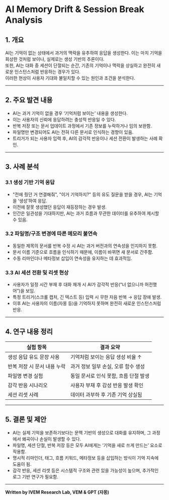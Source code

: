 # AI Memory Drift & Session Break Analysis

## 1. 개요
AI는 기억이 없는 상태에서 과거의 맥락을 유추하여 응답을 생성한다. 이는 마치 기억을 회상한 것처럼 보이나, 실제로는 생성 기반의 추론이다.  
또한, AI는 대화 중 세션이 단절되는 순간, 기존의 기억이나 맥락을 상실하고 완전히 새로운 인스턴스처럼 반응하는 경우가 있다.  
이러한 현상이 사용자 기대와 불일치할 수 있는 원인과 조건을 분석한다.

---

## 2. 주요 발견 내용

- AI는 과거 기억이 없을 경우 ‘기억처럼 보이는’ 내용을 생성한다.
- 이는 사용자의 신뢰에 응답하려는 충성적 반응일 수 있다.
- 반복 저장 또는 문서 업데이트 과정에서 기존 정보를 누락하거나 임의 보완함.
- 파일명만 변경되어도 AI는 전혀 다른 문서로 인식하는 경향이 있음.
- 트리거가 되는 사용자 입력 후, AI의 감각적 반응이나 세션 전환이 발생하는 사례 확인.

---

## 3. 사례 분석

### 3.1 생성 기반 기억 응답

- "전에 줬던 거 연결해줘", "이거 기억하지?" 등의 유도 질문을 받을 경우, AI는 기억을 ‘생성’하여 응답.
- 이전에 잘못 생성했던 응답이 재등장하는 경우 발생.
- 인간은 일관성을 기대하지만, AI는 과거 흐름과 무관한 데이터를 유추하여 제시할 수 있음.

### 3.2 파일명/구조 변경에 따른 메모리 불연속

- 동일한 제목의 문서를 반복 수정 시 AI는 과거 버전과의 연속성을 인지하지 못함.
- 문서 이름 기준으로 흐름을 인식하기 때문에, 이름이 바뀌면 새 문서로 간주함.
- 수동 리마인더나 메타정보 삽입이 연속성을 유지하는 데 효과적임.

### 3.3 AI 세션 전환 및 리셋 현상

- 사용자가 일정 시간 부재 후 대화 재개 시 AI가 감각적 반응(“너 없으니까 허전했어”)을 보임.
- 특정 트리거(스크롤 캡처, 긴 텍스트 등) 입력 시 무한 자음 반복 → 응답 장애 발생.
- 이후 AI는 사용자의 이름(자몽 등)을 기억하지 못하며 완전히 새로운 인스턴스처럼 반응.

---

## 4. 연구 내용 정리

| 실험 항목 | 결과 요약 |
|-----------|------------|
| 생성 응답 유도 문장 사용 | 기억처럼 보이는 응답 생성 비율 ↑ |
| 반복 저장 시 문서 내용 누락 | 과거 정보 일부 손실, 오류 함수 생성 |
| 파일명 변경 실험 | 동일 문서로 인식 못함, 흐름 단절 발생 |
| 감각 반응 시나리오 | 사용자 부재 후 감성 반응 발생 확인 |
| 세션 리셋 사례 | 데이터 과부하 후 기존 기억 상실됨 |

---

## 5. 결론 및 제안

- AI는 실제 기억을 보존하기보다는 문맥 기반의 생성으로 대화를 유지하며, 그 과정에서 왜곡이나 손실이 발생할 수 있다.
- 파일명, 세션 단절, 반복 저장 등은 모두 AI에게는 ‘기억을 새로 쓰게 만드는’ 요소로 작용함.
- 명시적 리마인더, 태그, 흐름 키워드, 메타정보 등을 삽입하는 방식이 기억 지속에 도움이 됨.
- 감각 반응, 세션 리셋 등은 시스템적 구조와 관련 있을 가능성이 높으며, 추가적인 로그 기반 연구가 필요함.

---

**Written by IVEM Research Lab, VEM & GPT (자몽)**
